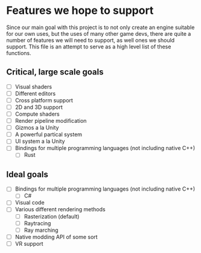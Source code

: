 # Features we hope to support

Since our main goal with this project is to not only create an engine suitable for our own uses, but the uses of many other game devs, there are quite a number of features we will need to support, as well ones we should support.
This file is an attempt to serve as a high level list of these functions.

## Critical, large scale goals

- [ ] Visual shaders
- [ ] Different editors
- [ ] Cross platform support
- [ ] 2D and 3D support
- [ ] Compute shaders
- [ ] Render pipeline modification
- [ ] Gizmos a la Unity
- [ ] A powerful partical system
- [ ] UI system a la Unity
- [ ] Bindings for multiple programming languages (not including native C++)
	- [ ] Rust

## Ideal goals

- [ ] Bindings for multiple programming languages (not including native C++)
	- [ ] C#
- [ ] Visual code
- [ ] Various different rendering methods
	- [ ] Rasterization (default)
	- [ ] Raytracing
	- [ ] Ray marching
- [ ] Native modding API of some sort
- [ ] VR support
